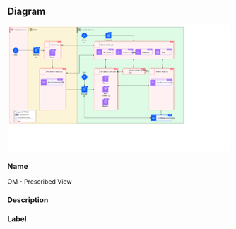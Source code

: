 
## Diagram

![OM - Prescribed View](../img/miscdiagram_H1KNlN97jSKY.png)

### Name


OM - Prescribed View


### Description




### Label




